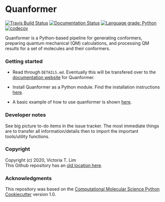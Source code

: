 Quanformer
==============================
[//]: # (Badges)
[![Travis Build Status](https://travis-ci.org/MobleyLab/quanformer.png)](https://travis-ci.org/MobleyLab/quanformer)
[![Documentation Status](https://readthedocs.org/projects/quanformer/badge/?version=latest)](https://quanformer.readthedocs.io/en/latest/?badge=latest)
[![Language grade: Python](https://img.shields.io/lgtm/grade/python/g/MobleyLab/quanformer.svg?logo=lgtm&logoWidth=18)](https://lgtm.com/projects/g/MobleyLab/quanformer/context:python)
[![codecov](https://codecov.io/gh/MobleyLab/quanformer/branch/master/graph/badge.svg)](https://codecov.io/gh/MobleyLab/quanformer/branch/master)

<!--- # VTL commented 1-4-19 [![AppVeyor Build status](https://ci.appveyor.com/api/projects/status/REPLACE_WITH_APPVEYOR_LINK/branch/master?svg=true)](https://ci.appveyor.com/project/REPLACE_WITH_OWNER_ACCOUNT/Quanformer/branch/master)
-->

Quanformer is a Python-based pipeline for generating conformers, preparing quantum mechanical (QM) calculations, and processing QM results for a set of molecules and their conformers.

### Getting started

* Read through `DETAILS.md`.
Eventually this will be transfered over to the [documentation website](https://quanformer.readthedocs.io/en/latest/?badge=latest) for Quanformer.

* Install Quanformer as a Python module. Find the installation instructions [here](https://quanformer.readthedocs.io/en/latest/install.html).

* A basic example of how to use quanformer is shown [here](https://quanformer.readthedocs.io/en/latest/examples.html).


### Developer notes

See big picture to-do items in the issue tracker.
The most immediate things are to transfer all information/details then to import the important tools/utility functions.


### Copyright

Copyright (c) 2020, Victoria T. Lim  
This Github repository has an [old location here](https://github.com/vtlim/off_psi4).


### Acknowledgments

This repository was based on the [Computational Molecular Science Python Cookiecutter](https://github.com/molssi/cookiecutter-cms) version 1.0.

